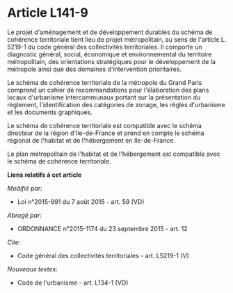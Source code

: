 # Article L141-9

Le projet d'aménagement et de développement durables du schéma de cohérence territoriale tient lieu de projet métropolitain,
au sens de l'article L. 5219-1 du code général des collectivités territoriales. Il comporte un diagnostic général, social,
économique et environnemental du territoire métropolitain, des orientations stratégiques pour le développement de la
métropole ainsi que des domaines d'intervention prioritaires. 

Le schéma de cohérence territoriale de la métropole du Grand Paris comprend un cahier de recommandations pour l'élaboration
des plans locaux d'urbanisme intercommunaux portant sur la présentation du règlement, l'identification des catégories de
zonage, les règles d'urbanisme et les documents graphiques. 

Le schéma de cohérence territoriale est compatible avec le schéma directeur de la région d'Ile-de-France et prend en compte
le schéma régional de l'habitat et de l'hébergement en Ile-de-France. 

Le plan métropolitain de l'habitat et de l'hébergement est compatible avec le schéma de cohérence territoriale.

**Liens relatifs à cet article**

_Modifié par_:

  - Loi n°2015-991 du 7 août 2015 - art. 59 (VD)

_Abrogé par_:

  - ORDONNANCE n°2015-1174 du 23 septembre 2015 - art. 12

_Cite_:

  - Code général des collectivités territoriales - art. L5219-1 (V)

_Nouveaux textes_:

  - Code de l'urbanisme - art. L134-1 (VD)
